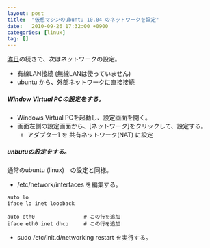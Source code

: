 ```yaml
---
layout: post
title:  "仮想マシンのubuntu 10.04 のネットワークを設定"
date:   2010-09-26 17:32:00 +0900
categories: [linux]
tag: []
---
```

<a href="{{relative_url}}/linux/2010/09/25/ubuntu">昨日</a>の続きで、次はネットワークの設定。

 - 有線LAN接続 (無線LANは使っていません)
 - ubuntu から、外部ネットワークに直接接続

##### Window Virtual PCの設定をする。

- Windows Virtual PCを起動し、設定画面を開く。
- 画面左側の設定画面から、[ネットワーク]をクリックして、設定する。
  - アダプター1 を 共有ネットワーク(NAT) に設定

##### unbutuの設定をする。

通常のubuntu (linux)　の設定と同様。

 - /etc/network/interfaces を編集する。

```text
auto lo
iface lo inet loopback

auto eth0                # この行を追加
iface eth0 inet dhcp     # この行を追加
```

 - sudo /etc/init.d/networking restart を実行する。
